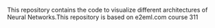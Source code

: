 This repository contains the code to visualize different architectures of Neural Networks.This repository is based on e2eml.com course 311
